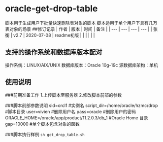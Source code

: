 # oracle-get-drop-table
脚本用于生成用户下批量快速删除表对象的脚本
脚本适用于单个用户下具有几万表对象的场景
##修订记录
| 作者 | 版本 | 时间 | 备注 |
| --- | --- | --- | --- |
| 张衡 | v2.7 | 2020-07-08 | readme初版 |
|   |   |   | |


## 支持的操作系统和数据库版本配对
操作系统：LINUX/AIX/UNIX
数据库版本：Oracle 10g-19c
源数据库架构：单机

## 使用说明
###前期准备工作
1.上传脚本至服务器
2.修改脚本前部的参数

###脚本前部参数说明
sid=orcl1  #实例名
script_dir=/home/oracle/hzmc/drop #脚本目录
user=vivien #删除用户名
pass=oracle #删除用户的密码
ORACLE_HOME=/oracle/app/product/11.2.0.3/db_1 #Oracle Home 目录
gap=10000  #单个脚本包含对象的函数

###脚本执行样例
`sh get_drop_table.sh  `
